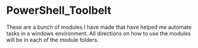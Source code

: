 # PowerShell_Toolbelt
These are a bunch of modules I have made that have helped me automate tasks in a windows environment. 
All directions on how to use the modules will be in each of the module folders. 

